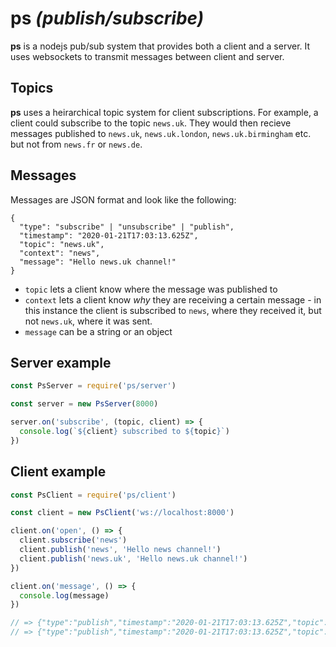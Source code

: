 # ps *(publish/subscribe)*

**ps** is a nodejs pub/sub system that provides both a client and a server. It uses websockets to transmit messages between client and server.

## Topics

**ps** uses a heirarchical topic system for client subscriptions. For example, a client could subscribe to the topic `news.uk`. They would then recieve messages published to `news.uk`, `news.uk.london`, `news.uk.birmingham` etc. but not from `news.fr` or `news.de`.

## Messages

Messages are JSON format and look like the following:
```
{
  "type": "subscribe" | "unsubscribe" | "publish",
  "timestamp": "2020-01-21T17:03:13.625Z",
  "topic": "news.uk",
  "context": "news",
  "message": "Hello news.uk channel!"
}
```
* `topic` lets a client know where the message was published to
* `context` lets a client know *why* they are receiving a certain message - in this instance the client is subscribed to `news`, where they received it, but not `news.uk`, where it was sent.
* `message` can be a string or an object

## Server example

```js
const PsServer = require('ps/server')

const server = new PsServer(8000)

server.on('subscribe', (topic, client) => {
  console.log(`${client} subscribed to ${topic}`)
})
```

## Client example

```js
const PsClient = require('ps/client')

const client = new PsClient('ws://localhost:8000')

client.on('open', () => {
  client.subscribe('news')
  client.publish('news', 'Hello news channel!')
  client.publish('news.uk', 'Hello news.uk channel!')
})

client.on('message', () => {
  console.log(message)
})

// => {"type":"publish","timestamp":"2020-01-21T17:03:13.625Z","topic":"news","message":"Hello news channel!","context":"news"}
// => {"type":"publish","timestamp":"2020-01-21T17:03:13.625Z","topic":"news.uk","message":"Hello news.uk channel!","context":"news"}
```
